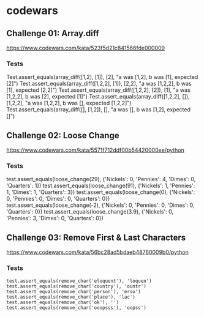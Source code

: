 # codewars

## Challenge 01: Array.diff
https://www.codewars.com/kata/523f5d21c841566fde000009

### Tests
Test.assert_equals(array_diff([1,2], [1]), [2], "a was [1,2], b was [1], expected [2]")
Test.assert_equals(array_diff([1,2,2], [1]), [2,2], "a was [1,2,2], b was [1], expected [2,2]")
Test.assert_equals(array_diff([1,2,2], [2]), [1], "a was [1,2,2], b was [2], expected [1]")
Test.assert_equals(array_diff([1,2,2], []), [1,2,2], "a was [1,2,2], b was [], expected [1,2,2]")
Test.assert_equals(array_diff([], [1,2]), [], "a was [], b was [1,2], expected []")

## Challenge 02: Loose Change
https://www.codewars.com/kata/5571f712ddf00b54420000ee/python

### Tests
test.assert_equals(loose_change(29),  {'Nickels': 0, 'Pennies': 4, 'Dimes': 0, 'Quarters': 1})
test.assert_equals(loose_change(91),  {'Nickels': 1, 'Pennies': 1, 'Dimes': 1, 'Quarters': 3})
test.assert_equals(loose_change(0),   {'Nickels': 0, 'Pennies': 0, 'Dimes': 0, 'Quarters': 0})
test.assert_equals(loose_change(-2),  {'Nickels': 0, 'Pennies': 0, 'Dimes': 0, 'Quarters': 0})
test.assert_equals(loose_change(3.9), {'Nickels': 0, 'Pennies': 3, 'Dimes': 0, 'Quarters': 0})

## Challenge 03: Remove First & Last Characters
https://www.codewars.com/kata/56bc28ad5bdaeb48760009b0/python

### Tests
```test.assert_equals(remove_char('eloquent'), 'loquen')```
```test.assert_equals(remove_char('country'), 'ountr')```
```test.assert_equals(remove_char('person'), 'erso')```
```test.assert_equals(remove_char('place'), 'lac')```
```test.assert_equals(remove_char('ok'), '')```
```test.assert_equals(remove_char('ooopsss'), 'oopss')```